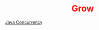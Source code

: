 <head>
</head>
<body>
<h1 style="color: red; text-align: center">Grow</h1>
<a href="https://github.com/Azarenka-cloud/grow/blob/master/docs/doc-concurrency.md">Java Concurrency</a>
</body>

